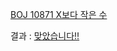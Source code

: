 [BOJ 10871 X보다 작은 수](https://www.acmicpc.net/problem/10871)  

결과 : [맞았습니다!!](https://www.acmicpc.net/source/share/be75fdf4fbd344a9a33aa32170adfc55)